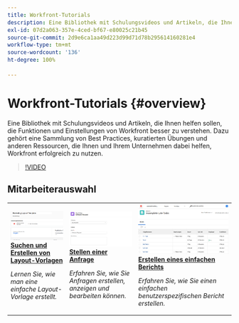 ```yaml
---
title: Workfront-Tutorials
description: Eine Bibliothek mit Schulungsvideos und Artikeln, die Ihnen helfen sollen, die Funktionen und Einstellungen von Workfront besser zu verstehen.  Dazu gehört eine Sammlung von Best Practices, kuratierten Übungen und anderen Ressourcen, die Ihnen und Ihrem Unternehmen dabei helfen, Workfront erfolgreich zu nutzen.
exl-id: 07d2a063-357e-4ced-bf67-e80025c21b45
source-git-commit: 2d9e6ca1aa49d223d99d71d78b295614160281e4
workflow-type: tm+mt
source-wordcount: '136'
ht-degree: 100%

---
```


# Workfront-Tutorials {#overview}

Eine Bibliothek mit Schulungsvideos und Artikeln, die Ihnen helfen sollen, die Funktionen und Einstellungen von Workfront besser zu verstehen.  Dazu gehört eine Sammlung von Best Practices, kuratierten Übungen und anderen Ressourcen, die Ihnen und Ihrem Unternehmen dabei helfen, Workfront erfolgreich zu nutzen.

>[!VIDEO](https://video.tv.adobe.com/v/335063/?quality=12&learn=on&enablevpops)

<!-- 

This is the landing page of the user guide. It should be the first list item in the TOC.md file. 
See other user landing pages to get ideas. 

-->


<div id="recs-overview-body-1"></div>
<div id="recs-overview-body-2"></div>
<div id="recs-overview-body-3"></div>
<div id="recs-overview-body-4"></div>
<div id="recs-overview-body-5"></div>
<div id="recs-overview-body-6"></div>

<div id="staff-picks-section">

## Mitarbeiterauswahl

<table style="margin-top: 0 !important">
  <tr>
   <td>
      <a href="/help/administration-and-setup/layout-templates/find-layout-templates.md">
      <img alt="Suchen und Erstellen von Layout-Vorlagen" src="/help/assets/ltemp_01.png"/>
      </a>
      <div>
         <a href="/help/administration-and-setup/layout-templates/find-layout-templates.md"><strong>Suchen und Erstellen von Layout-Vorlagen</strong></a>
      </div>
      <p>
         <em>Lernen Sie, wie man eine einfache Layout-Vorlage erstellt.</em>
      </p>
    </td>
   <td>
      <a href="/help/manage-work/issues-requests/make-a-request.md">
      <img alt="Anfrage stellen" src="/help/assets/nrequest_01.png"/>
      </a>
      <div>
         <a href="/help/manage-work/issues-requests/make-a-request.md"><strong>Stellen einer Anfrage</strong></a>
      </div>
      <p>
         <em>Erfahren Sie, wie Sie Anfragen erstellen, anzeigen und bearbeiten können.</em>
      </p>

<td>
      <a href="/help/reporting/basic-reporting/create-a-simple-report.md">
      <img alt="Erstellen eines einfachen Berichts" src="/help/assets/sreport_01.png"/>
      </a>
      <div>
         <a href="/help/reporting/basic-reporting/create-a-simple-report.md"><strong>Erstellen eines einfachen Berichts</strong></a>
      </div>
      <p>
         <em>Erfahren Sie, wie Sie einen einfachen benutzerspezifischen Bericht erstellen.</em>
      </p>
    </td>
  </tr>
</table>

</div>
